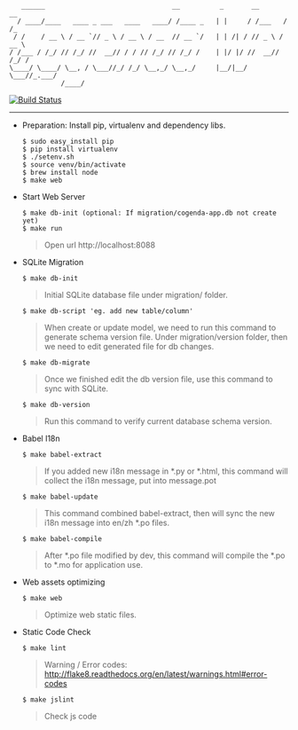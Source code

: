 	   ______                                __          _       __       __  
	  / ____/____   ____ _ ___   ____   ____/ /____ _   | |     / /___   / /_ 
	 / /    / __ \ / __ `// _ \ / __ \ / __  // __ `/   | | /| / // _ \ / __ \
	/ /___ / /_/ // /_/ //  __// / / // /_/ // /_/ /    | |/ |/ //  __// /_/ /
	\____/ \____/ \__, / \___//_/ /_/ \__,_/ \__,_/     |__/|__/ \___//_.___/ 
	             /____/                                                       

[![Build Status](https://travis-ci.org/cogenda/cogenda-web.svg?branch=master)](https://travis-ci.org/cogenda/cogenda-web)

---

- Preparation: Install pip, virtualenv and dependency libs.

    ```
    $ sudo easy_install pip
    $ pip install virtualenv
    $ ./setenv.sh
    $ source venv/bin/activate
    $ brew install node
    $ make web
    ```

- Start Web Server

    ```
    $ make db-init (optional: If migration/cogenda-app.db not create yet)
    $ make run
    ```
    > Open url http://localhost:8088

- SQLite Migration

    ```
    $ make db-init
    ```
    > Initial SQLite database file under migration/ folder.

    ```
    $ make db-script 'eg. add new table/column'
    ```
    >  When create or update model, we need to run this command to generate schema version file. Under migration/version folder, then we need to edit generated file for db changes.

    ```
    $ make db-migrate
    ```
    > Once we finished edit the db version file, use this command to sync with SQLite.

    ```
    $ make db-version
    ```
    > Run this command to verify current database schema version.

- Babel I18n
	
    ```
    $ make babel-extract
    ``` 
    > If you added new i18n message in *.py or *.html, this command will collect the i18n message, put into message.pot

    ```
    $ make babel-update
    ```
    > This command combined babel-extract, then will sync the new i18n message into en/zh *.po files.

    ```
    $ make babel-compile
    ```
    > After *.po file modified by dev, this command will compile the *.po to *.mo for application use.

- Web assets optimizing

    ```
    $ make web
    ```
    > Optimize web static files.

- Static Code Check

    ```
    $ make lint
    ```
    > Warning / Error codes: http://flake8.readthedocs.org/en/latest/warnings.html#error-codes

    ```
    $ make jslint
    ```
    > Check js code
